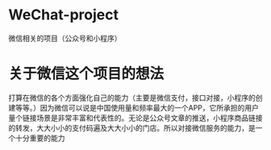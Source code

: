 # WeChat-project
微信相关的项目（公众号和小程序） 
# 关于微信这个项目的想法
打算在微信的各个方面强化自己的能力（主要是微信支付，接口对接，小程序的创建等等。）因为微信可以说是中国使用量和频率最大的一个APP，它所承担的用户量个链接场景是非常丰富和代表性的。无论是公众号文章的推送，小程序商品链接的转发，大大小小的支付码遍及大大小小的门店。所以对接微信服务的能力，是一个十分重要的能力